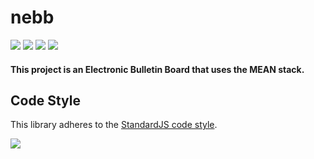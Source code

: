 # nebb
[![](https://img.shields.io/github/license/mashape/apistatus.svg)](https://opensource.org/licenses/MIT)
[![](https://travis-ci.org/TSedlar/nebb.svg)](https://travis-ci.org/TSedlar/nebb)
[![](https://badge.fury.io/js/nebb.svg)](https://www.npmjs.com/package/nebb)
![](https://david-dm.org/TSedlar/nebb.svg)

#### This project is an Electronic Bulletin Board that uses the MEAN stack.

## Code Style

This library adheres to the [StandardJS code style]((https://github.com/feross/standard)).

[![](https://cdn.rawgit.com/feross/standard/master/badge.svg)](https://github.com/feross/standard)
